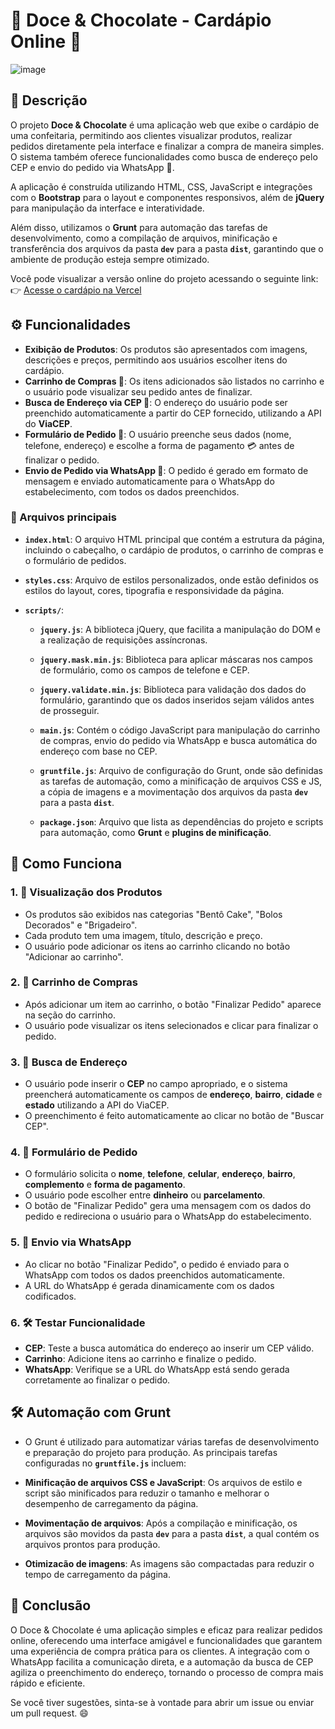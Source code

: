 # 🍫 **Doce & Chocolate** - Cardápio Online 🍰
![image](https://github.com/user-attachments/assets/3bfcd22f-db70-4a75-b6d4-8c8266c32e93)


## 📜 Descrição

O projeto **Doce & Chocolate** é uma aplicação web que exibe o cardápio de uma confeitaria, permitindo aos clientes visualizar produtos, realizar pedidos diretamente pela interface e finalizar a compra de maneira simples. O sistema também oferece funcionalidades como busca de endereço pelo CEP e envio do pedido via WhatsApp 📱.

A aplicação é construída utilizando HTML, CSS, JavaScript e integrações com o **Bootstrap** para o layout e componentes responsivos, além de **jQuery** para manipulação da interface e interatividade.

Além disso, utilizamos o **Grunt** para automação das tarefas de desenvolvimento, como a compilação de arquivos, minificação e transferência dos arquivos da pasta **`dev`** para a pasta **`dist`**, garantindo que o ambiente de produção esteja sempre otimizado.

Você pode visualizar a versão online do projeto acessando o seguinte link:  
👉 [Acesse o cardápio na Vercel](https://doceechocolate.vercel.app/)

## ⚙️ Funcionalidades

- **Exibição de Produtos**: Os produtos são apresentados com imagens, descrições e preços, permitindo aos usuários escolher itens do cardápio.
- **Carrinho de Compras 🛒**: Os itens adicionados são listados no carrinho e o usuário pode visualizar seu pedido antes de finalizar.
- **Busca de Endereço via CEP 📍**: O endereço do usuário pode ser preenchido automaticamente a partir do CEP fornecido, utilizando a API do **ViaCEP**.
- **Formulário de Pedido 📝**: O usuário preenche seus dados (nome, telefone, endereço) e escolhe a forma de pagamento 💳 antes de finalizar o pedido.
- **Envio de Pedido via WhatsApp 📲**: O pedido é gerado em formato de mensagem e enviado automaticamente para o WhatsApp do estabelecimento, com todos os dados preenchidos.

### 📝 Arquivos principais

- **`index.html`**: O arquivo HTML principal que contém a estrutura da página, incluindo o cabeçalho, o cardápio de produtos, o carrinho de compras e o formulário de pedidos.
  
- **`styles.css`**: Arquivo de estilos personalizados, onde estão definidos os estilos do layout, cores, tipografia e responsividade da página.

- **`scripts/`**:
  - **`jquery.js`**: A biblioteca jQuery, que facilita a manipulação do DOM e a realização de requisições assíncronas.
  - **`jquery.mask.min.js`**: Biblioteca para aplicar máscaras nos campos de formulário, como os campos de telefone e CEP.
  - **`jquery.validate.min.js`**: Biblioteca para validação dos dados do formulário, garantindo que os dados inseridos sejam válidos antes de prosseguir.
  - **`main.js`**: Contém o código JavaScript para manipulação do carrinho de compras, envio do pedido via WhatsApp e busca automática do endereço com base no CEP.
   - **`gruntfile.js`**: Arquivo de configuração do Grunt, onde são definidas as tarefas de automação, como a minificação de arquivos CSS e JS, a cópia de imagens e a movimentação dos arquivos da pasta **`dev`** para a pasta **`dist`**.

   - **`package.json`**: Arquivo que lista as dependências do projeto e scripts para automação, como **Grunt** e **plugins de minificação**.

## 🚀 Como Funciona

### 1. 🍰 **Visualização dos Produtos**
- Os produtos são exibidos nas categorias "Bentô Cake", "Bolos Decorados" e "Brigadeiro".
- Cada produto tem uma imagem, título, descrição e preço.
- O usuário pode adicionar os itens ao carrinho clicando no botão "Adicionar ao carrinho".

### 2. 🛒 **Carrinho de Compras**
- Após adicionar um item ao carrinho, o botão "Finalizar Pedido" aparece na seção do carrinho.
- O usuário pode visualizar os itens selecionados e clicar para finalizar o pedido.

### 3. 📍 **Busca de Endereço**
- O usuário pode inserir o **CEP** no campo apropriado, e o sistema preencherá automaticamente os campos de **endereço**, **bairro**, **cidade** e **estado** utilizando a API do ViaCEP.
- O preenchimento é feito automaticamente ao clicar no botão de "Buscar CEP".

### 4. 📝 **Formulário de Pedido**
- O formulário solicita o **nome**, **telefone**, **celular**, **endereço**, **bairro**, **complemento** e **forma de pagamento**.
- O usuário pode escolher entre **dinheiro** ou **parcelamento**.
- O botão de "Finalizar Pedido" gera uma mensagem com os dados do pedido e redireciona o usuário para o WhatsApp do estabelecimento.

### 5. 📲 **Envio via WhatsApp**
- Ao clicar no botão "Finalizar Pedido", o pedido é enviado para o WhatsApp com todos os dados preenchidos automaticamente.
- A URL do WhatsApp é gerada dinamicamente com os dados codificados.

### 6. 🛠 Testar Funcionalidade
- **CEP**: Teste a busca automática do endereço ao inserir um CEP válido.
- **Carrinho**: Adicione itens ao carrinho e finalize o pedido.
- **WhatsApp**: Verifique se a URL do WhatsApp está sendo gerada corretamente ao finalizar o pedido.

## 🛠 **Automação com Grunt**

- O Grunt é utilizado para automatizar várias tarefas de desenvolvimento e preparação do projeto para produção. As principais tarefas configuradas no **`gruntfile.js`** incluem:

- **Minificação de arquivos CSS e JavaScript**: Os arquivos de estilo e script são minificados para reduzir o tamanho e melhorar o desempenho de carregamento da página.
- **Movimentação de arquivos**: Após a compilação e minificação, os arquivos são movidos da pasta **`dev`** para a pasta **`dist`**, a qual contém os arquivos prontos para produção.
- **Otimizacão de imagens**: As imagens são compactadas para reduzir o tempo de carregamento da página.

## 🏁 Conclusão
O Doce & Chocolate é uma aplicação simples e eficaz para realizar pedidos online, oferecendo uma interface amigável e funcionalidades que garantem uma experiência de compra prática para os clientes. A integração com o WhatsApp facilita a comunicação direta, e a automação da busca de CEP agiliza o preenchimento do endereço, tornando o processo de compra mais rápido e eficiente.

Se você tiver sugestões, sinta-se à vontade para abrir um issue ou enviar um pull request. 😄
